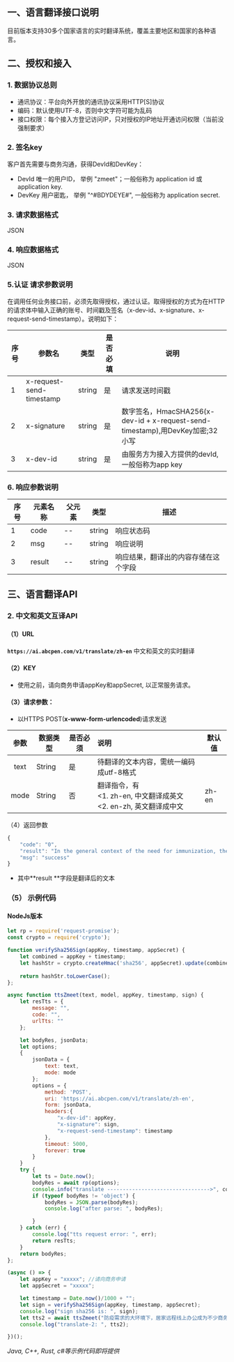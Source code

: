 ## 一、语言翻译接口说明
目前版本支持30多个国家语言的实时翻译系统，覆盖主要地区和国家的各种语言。

## 二、授权和接入
### 1. 数据协议总则
* 通讯协议：平台向外开放的通讯协议采用HTTP[S]协议
* 编码：默认使用UTF-8，否则中文字符可能为乱码
* 接口权限：每个接入方登记访问IP，只对授权的IP地址开通访问权限（当前没强制要求）

### 2. 签名key
客户首先需要与商务沟通，获得DevId和DevKey：
* DevId
唯一的用户ID， 举例 "zmeet"；一般俗称为 application id 或 application key.
* DevKey
用户密匙， 举例 "^#BDYDEYE#", 一般俗称为 application secret.

### 3. 请求数据格式
JSON

### 4. 响应数据格式
JSON

### 5.认证 请求参数说明
在调用任何业务接口前，必须先取得授权，通过认证。取得授权的方式为在HTTP的请求体中输入正确的账号、时间戳及签名（x-dev-id、x-signature、x-request-send-timestamp）。说明如下：

| **序号** | **参数名**               | **类型** | **是否必填** | **说明**                                                     |
| -------- | ------------------------ | -------- | ------------ | ------------------------------------------------------------ |
| 1        | x-request-send-timestamp | string   | 是           | 请求发送时间戳                                               |
| 2        | x-signature              | string   | 是           | 数字签名，HmacSHA256(x-dev-id + x-request-send-timestamp),用DevKey加密;32小写 |
| 3        | x-dev-id                 | string   | 是           | 由服务方为接入方提供的devId, 一般俗称为app key               |

### 6. **响应参数说明**
| **序号** | **元素名称** | **父元素** | **类型** | **描述**                             |
| -------- | ------------ | ---------- | -------- | ------------------------------------ |
| 1        | code         | --         | string   | 响应状态码                           |
| 2        | msg          | --         | string   | 响应说明                             |
| 3        | result       | --         | string   | 响应结果，翻译出的内容存储在这个字段 |

## 三、语言翻译API
### 2. 中文和英文互译API
#### （1）URL
**`https://ai.abcpen.com/v1/translate/zh-en`**
中文和英文的实时翻译

#### （2）KEY
* 使用之前，请向商务申请appKey和appSecret, 以正常服务请求。
#### （3）请求参数：

* 以HTTPS POST(**x-www-form-urlencoded**)请求发送

| 参数 | 数据类型 | 是否必须 | 说明                                                         | 默认值 |
| :--: | -------- | -------- | :----------------------------------------------------------- | ------ |
| text | String   | 是       | 待翻译的文本内容，需统一编码成utf-8格式                      |        |
| mode | String   | 否       | 翻译指令，有<br/><1. zh-en, 中文翻译成英文<br/><2. en-zh, 英文翻译成中文 | zh-en  |

（4）返回参数

```javascript
{
    "code": "0",
    "result": "In the general context of the need for immunization, the telecommuting of the home has become a lot of business people.",
    "msg": "success"
}
```

* 其中**result **字段是翻译后的文本

### （5） 示例代码
####  NodeJs版本
```javascript
let rp = require('request-promise');
const crypto = require('crypto');

function verifySha256Sign(appKey, timestamp, appSecret) {
    let combined = appKey + timestamp;
    let hashStr = crypto.createHmac('sha256', appSecret).update(combined).digest("hex");
    
    return hashStr.toLowerCase();
};

async function ttsZmeet(text, model, appKey, timestamp, sign) {
    let resTts = {
        message: "",
        code: "",
        urlTts: ""
    };

    let bodyRes, jsonData;
    let options;
    {
        jsonData = {
            text: text,
            mode: mode
        };
        options = {
            method: 'POST',
            uri: 'https://ai.abcpen.com/v1/translate/zh-en',
            form: jsonData,
            headers:{
                "x-dev-id": appKey,
                "x-signature": sign,
                "x-request-send-timestamp": timestamp
            },
            timeout: 5000,
            forever: true
        }
    }
    try {
        let ts = Date.now();
        bodyRes = await rp(options);
        console.info("translate --------------------------------->", content, bodyRes, typeof bodyRes, ", Duration: ", (Date.now() - ts) + "ms");
        if (typeof bodyRes != 'object') {
            bodyRes = JSON.parse(bodyRes);
            console.log("after parse: ", bodyRes);

        }
    } catch (err) {
        console.log("tts request error: ", err);
        return resTts;
    }
    return bodyRes;
};

(async () => {
    let appKey = "xxxxx"; //请向商务申请
    let appSecret = "xxxxx";

    let timestamp = Date.now()/1000 + "";
    let sign = verifySha256Sign(appKey, timestamp, appSecret);
    console.log("sign sha256 is: ", sign);
    let tts2 = await ttsZmeet("防疫需求的大环境下，居家远程线上办公成为不少商务人士", "zh-en", appKey, timestamp, sign);
    console.log("translate-2: ", tts2);

})();
```
*Java, C++, Rust, c#等示例代码即将提供*

